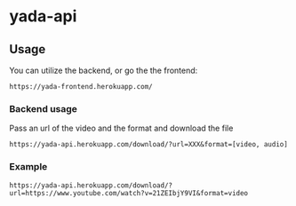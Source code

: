 # yada-api

## Usage

You can utilize the backend, or go the the frontend: 
```
https://yada-frontend.herokuapp.com/
```

### Backend usage

Pass an url of the video and the format and download the file

```
https://yada-api.herokuapp.com/download/?url=XXX&format=[video, audio]
```

### Example
```
https://yada-api.herokuapp.com/download/?url=https://www.youtube.com/watch?v=21ZEIbjY9VI&format=video
```

